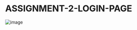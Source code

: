 # ASSIGNMENT-2-LOGIN-PAGE 
![image](https://user-images.githubusercontent.com/72999487/159453676-f94c1a3a-5545-4741-adb7-f4cc7007c59f.png)
